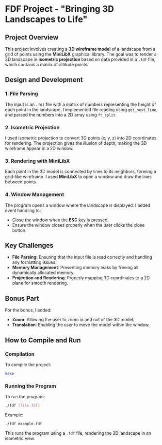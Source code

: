 # FDF Project - "Bringing 3D Landscapes to Life"

## Project Overview
This project involves creating a **3D wireframe model** of a landscape from a grid of points using the **MiniLibX** graphical library. The goal was to render a 3D landscape in **isometric projection** based on data provided in a `.fdf` file, which contains a matrix of altitude points.

## Design and Development
### 1. **File Parsing**
The input is an `.fdf` file with a matrix of numbers representing the height of each point in the landscape. I implemented file reading using `get_next_line`, and parsed the numbers into a 2D array using `ft_split`.

### 2. **Isometric Projection**
I used isometric projection to convert 3D points (x, y, z) into 2D coordinates for rendering. The projection gives the illusion of depth, making the 3D wireframe appear in a 2D window.

### 3. **Rendering with MiniLibX**
Each point in the 3D model is connected by lines to its neighbors, forming a grid-like wireframe. I used **MiniLibX** to open a window and draw the lines between points.

### 4. **Window Management**
The program opens a window where the landscape is displayed. I added event handling to:
- Close the window when the **ESC** key is pressed.
- Ensure the window closes properly when the user clicks the close button.

## Key Challenges
- **File Parsing**: Ensuring that the input file is read correctly and handling any formatting issues.
- **Memory Management**: Preventing memory leaks by freeing all dynamically allocated memory.
- **Projection and Rendering**: Properly mapping 3D coordinates to a 2D plane for smooth rendering.

## Bonus Part
For the bonus, I added:
- **Zoom**: Allowing the user to zoom in and out of the 3D model.
- **Translation**: Enabling the user to move the model within the window.

## How to Compile and Run

### Compilation
To compile the project:
```bash
make
```

### Running the Program
To run the program:
```bash
./fdf [file.fdf]
```

Example:
```bash
./fdf example.fdf
```

This runs the program using a `.fdf` file, rendering the 3D landscape in an isometric view.
